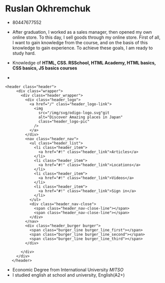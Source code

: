 # Ruslan Okhremchuk

- 80447677552
- After graduation, I worked as a sales manager, then opened my own online store. To this day, I sell goods through my online store.
  First of all, I want to gain knowledge from the course, and on the basis of this knowledge to gain experience. To achieve these goals, I am ready to study hard.
- Knowledge of **HTML, CSS. RSSchool, HTML Academy, HTML basics, CSS basics, JS basics courses**

-

```
<header class="header">
     <div class="wrapper">
       <div class="header_wrapper">
         <div class="header_logo">
           <a href="/" class="header_logo-link">
             <img
               src="/img/svg/odigo-logo.svg"git
               alt="Discover Amazing places in Japan"
               class="header_logo-pic"
             />
           </a>
         </div>
         <nav class="header_nav">
           <ul class="header_list">
             <li class="header_item">
               <a href="#!" class="header_link">Articles</a>
             </li>
             <li class="header_item">
               <a href="#!" class="header_link">Locations</a>
             </li>
             <li class="header_item">
               <a href="#!" class="header_link">Videos</a>
             </li>
             <li class="header_item">
               <a href="#!" class="header_link">Sign in</a>
             </li>
           </ul>
           <div class="header_nav-close">
             <span class="header_nav-close-line"></span>
             <span class="header_nav-close-line"></span>
           </div>
         </nav>
         <div class="header_burger burger">
           <span class="burger_line burger_line_first"></span>
           <span class="burger_line burger_line_second"></span>
           <span class="burger_line burger_line_third"></span>
         </div>

       </div>
     </div>
   </header>
```

- Economic Degree from International University _MITSO_
- I studied english at school and university, English(A2+)
